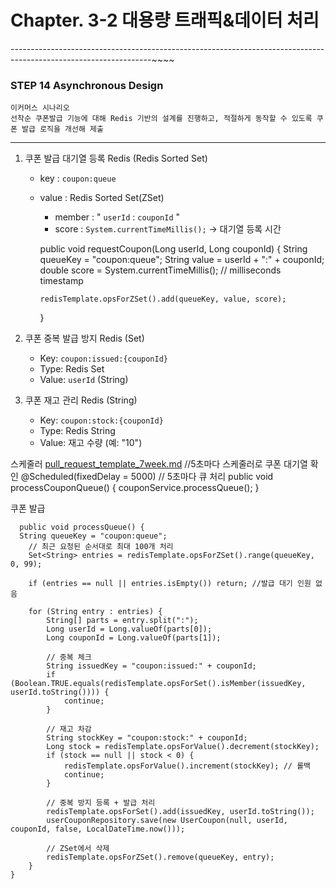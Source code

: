 # Chapter. 3-2 대용량 트래픽&데이터 처리

-----------------------------------------------------------------------------------------------------------------~~~~
### STEP 14 Asynchronous Design

    이커머스 시나리오
    선착순 쿠폰발급 기능에 대해 Redis 기반의 설계를 진행하고, 적절하게 동작할 수 있도록 쿠폰 발급 로직을 개선해 제출

-----------------------------------------------------------------------------------------------------------------
1. 쿠폰 발급 대기열 등록 Redis (Redis Sorted Set)
   - key : `coupon:queue`
   - value : Redis Sorted Set(ZSet)
     - member : " `userId` : `couponId` " 
     - score : `System.currentTimeMillis();` -> 대기열 등록 시간

   
      public void requestCoupon(Long userId, Long couponId) {
         String queueKey = "coupon:queue";
         String value = userId + ":" + couponId;
         double score = System.currentTimeMillis(); // milliseconds timestamp

         redisTemplate.opsForZSet().add(queueKey, value, score);
      }   

2. 쿠폰 중복 발급 방지 Redis (Set)
   - Key: `coupon:issued:{couponId}`
   - Type: Redis Set 
   - Value: `userId` (String)


3. 쿠폰 재고 관리 Redis (String)
   - Key: `coupon:stock:{couponId}` 
   - Type: Redis String 
   - Value: 재고 수량 (예: "10")

스케줄러
[pull_request_template_7week.md](pull_request_template_7week.md)
      //5초마다 스케줄러로 쿠폰 대기열 확인
      @Scheduled(fixedDelay = 5000) // 5초마다 큐 처리
      public void processCouponQueue() {
         couponService.processQueue();
      }

쿠폰 발급

      public void processQueue() {
      String queueKey = "coupon:queue";
        // 최근 요청된 순서대로 최대 100개 처리
        Set<String> entries = redisTemplate.opsForZSet().range(queueKey, 0, 99);

        if (entries == null || entries.isEmpty()) return; //발급 대기 인원 없음

        for (String entry : entries) {
            String[] parts = entry.split(":");
            Long userId = Long.valueOf(parts[0]);
            Long couponId = Long.valueOf(parts[1]);

            // 중복 체크
            String issuedKey = "coupon:issued:" + couponId;
            if (Boolean.TRUE.equals(redisTemplate.opsForSet().isMember(issuedKey, userId.toString()))) {
                continue;
            }

            // 재고 차감
            String stockKey = "coupon:stock:" + couponId;
            Long stock = redisTemplate.opsForValue().decrement(stockKey);
            if (stock == null || stock < 0) {
                redisTemplate.opsForValue().increment(stockKey); // 롤백
                continue;
            }

            // 중복 방지 등록 + 발급 처리
            redisTemplate.opsForSet().add(issuedKey, userId.toString());
            userCouponRepository.save(new UserCoupon(null, userId, couponId, false, LocalDateTime.now()));

            // ZSet에서 삭제
            redisTemplate.opsForZSet().remove(queueKey, entry);
        }
    }